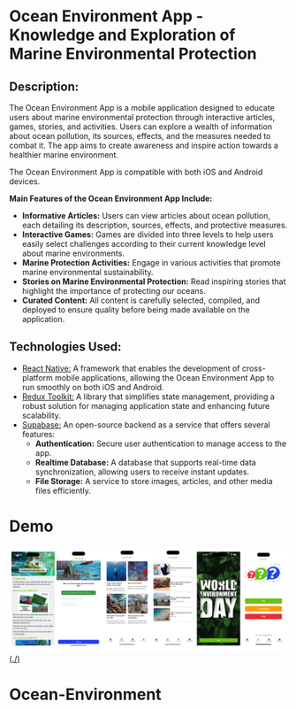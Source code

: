# Ocean Environment App - Knowledge and Exploration of Marine Environmental Protection

## Description:
The Ocean Environment App is a mobile application designed to educate users about marine environmental protection through interactive articles, games, stories, and activities. Users can explore a wealth of information about ocean pollution, its sources, effects, and the measures needed to combat it. The app aims to create awareness and inspire action towards a healthier marine environment.

The Ocean Environment App is compatible with both iOS and Android devices.

**Main Features of the Ocean Environment App Include:**
- **Informative Articles:** Users can view articles about ocean pollution, each detailing its description, sources, effects, and protective measures.
- **Interactive Games:** Games are divided into three levels to help users easily select challenges according to their current knowledge level about marine environments.
- **Marine Protection Activities:** Engage in various activities that promote marine environmental sustainability.
- **Stories on Marine Environmental Protection:** Read inspiring stories that highlight the importance of protecting our oceans.
- **Curated Content:** All content is carefully selected, compiled, and deployed to ensure quality before being made available on the application.

## Technologies Used:
* [React Native:](https://reactnative.dev/) A framework that enables the development of cross-platform mobile applications, allowing the Ocean Environment App to run smoothly on both iOS and Android.
* [Redux Toolkit:](https://redux-toolkit.js.org/) A library that simplifies state management, providing a robust solution for managing application state and enhancing future scalability.
* [Supabase:](https://supabase.com/) An open-source backend as a service that offers several features:
  - **Authentication:** Secure user authentication to manage access to the app.
  - **Realtime Database:** A database that supports real-time data synchronization, allowing users to receive instant updates.
  - **File Storage:** A service to store images, articles, and other media files efficiently.

# Demo
[![Xem video](./assets/screens/picture.png)(./)](https://firebasestorage.googleapis.com/v0/b/food-donation-98ef2.appspot.com/o/env.mp4?alt=media&token=ef59813c-76ae-493d-8f5a-7cdad0cd37a2)
# Ocean-Environment
